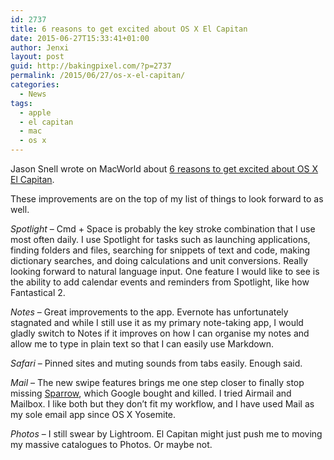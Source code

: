 ```yaml
---
id: 2737
title: 6 reasons to get excited about OS X El Capitan
date: 2015-06-27T15:33:41+01:00
author: Jenxi
layout: post
guid: http://bakingpixel.com/?p=2737
permalink: /2015/06/27/os-x-el-capitan/
categories:
  - News
tags:
  - apple
  - el capitan
  - mac
  - os x
---
```

Jason Snell wrote on MacWorld about [6 reasons to get excited about OS X El Capitan](http://www.macworld.com/article/2939753/6-reasons-to-get-excited-about-os-x-el-capitan.html).

These improvements are on the top of my list of things to look forward to as well.

_Spotlight_ &#8211; Cmd + Space is probably the key stroke combination that I use most often daily. I use Spotlight for tasks such as launching applications, finding folders and files, searching for snippets of text and code, making dictionary searches, and doing calculations and unit conversions. Really looking forward to natural language input. One feature I would like to see is the ability to add calendar events and reminders from Spotlight, like how Fantastical 2.

_Notes_ &#8211; Great improvements to the app. Evernote has unfortunately stagnated and while I still use it as my primary note-taking app, I would gladly switch to Notes if it improves on how I can organise my notes and allow me to type in plain text so that I can easily use Markdown.

_Safari_ &#8211; Pinned sites and muting sounds from tabs easily. Enough said.

_Mail_ &#8211; The new swipe features brings me one step closer to finally stop missing [Sparrow](https://en.wikipedia.org/wiki/Sparrow_(email_client)), which Google bought and killed. I tried Airmail and Mailbox. I like both but they don&#8217;t fit my workflow, and I have used Mail as my sole email app since OS X Yosemite.

_Photos_ &#8211; I still swear by Lightroom. El Capitan might just push me to moving my massive catalogues to Photos. Or maybe not.